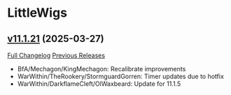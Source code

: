 # LittleWigs

## [v11.1.21](https://github.com/BigWigsMods/LittleWigs/tree/v11.1.21) (2025-03-27)
[Full Changelog](https://github.com/BigWigsMods/LittleWigs/compare/v11.1.20...v11.1.21) [Previous Releases](https://github.com/BigWigsMods/LittleWigs/releases)

- BfA/Mechagon/KingMechagon: Recalibrate improvements  
- WarWithin/TheRookery/StormguardGorren: Timer updates due to hotfix  
- WarWithin/DarkflameCleft/OlWaxbeard: Update for 11.1.5  
